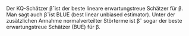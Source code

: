 Der KQ-Schätzer βˆist der beste lineare erwartungstreue Schätzer für β. Man sagt auch βˆist BLUE (best linear unbiased estimator).
Unter der zusätzlichen Annahme normalverteilter Störterme ist βˆ sogar der beste erwartungstreue Schätzer (BUE) für β.